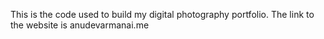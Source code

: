 This is the code used to build my digital photography portfolio. The link to the website is anudevarmanai.me
